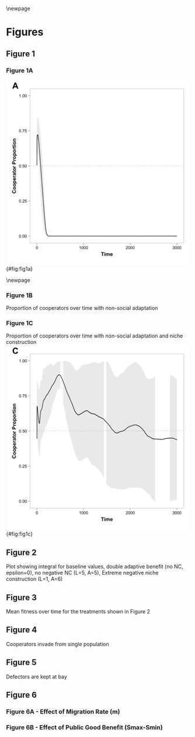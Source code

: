\newpage

# Figures

## Figure 1

### Figure 1A

![Proportion of cooperators over time when there are no opportunities for non-social adaptation](../figures/Figure1A.png) {#fig:fig1a}

\newpage

### Figure 1B

Proportion of cooperators over time with non-social adaptation

### Figure 1C

Proportion of cooperators over time with non-social adaptation and niche construction
![Proportion of cooperators over time with non-social adaptation and selective feedbacks](../figures/Figure1C.png) {#fig:fig1c}


## Figure 2

Plot showing integral for baseline values, double adaptive benefit (no NC, epsilon=0), no negative NC (L=5, A=5), Extreme negative niche construction (L=1, A=6)

## Figure 3

Mean fitness over time for the treatments shown in Figure 2

## Figure 4

Cooperators invade from single population

## Figure 5

Defectors are kept at bay


## Figure 6

### Figure 6A - Effect of Migration Rate (m)

### Figure 6B - Effect of Public Good Benefit (Smax-Smin)
